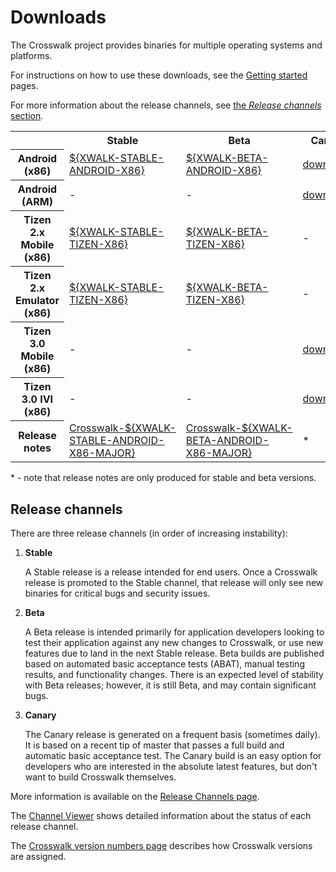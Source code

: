 # Downloads

The Crosswalk project provides binaries for multiple operating systems and platforms.

For instructions on how to use these downloads, see the [Getting started](#documentation/getting_started) pages.

For more information about the release channels, see [the *Release channels* section](#Release-channels).

<table class="downloads-table">

<tr>
<th>&nbsp;</th>
<th>Stable</th>
<th>Beta</th>
<th>Canary</th>
</tr>

<tr>
<th>Android (x86)</th>
<td><a href="https://download.01.org/crosswalk/releases/android-x86/stable/crosswalk-${XWALK-STABLE-ANDROID-X86}-x86.zip">${XWALK-STABLE-ANDROID-X86}</a></td>
<td><a href="https://download.01.org/crosswalk/releases/android-x86/beta/crosswalk-${XWALK-BETA-ANDROID-X86}-x86.zip">${XWALK-BETA-ANDROID-X86}</a></td>
<td><a href="https://download.01.org/crosswalk/releases/android-x86/canary/">downloads</a></td>
</tr>

<tr>
<th>Android (ARM)</th>
<td>-</td>
<td>-</td>
<td><a href="https://download.01.org/crosswalk/releases/android-arm/canary/">downloads</a></td>
</tr>

<tr>
<th>Tizen 2.x Mobile (x86)</th>
<td><a href="https://download.01.org/crosswalk/releases/tizen-mobile/stable/crosswalk-${XWALK-STABLE-TIZEN-X86}-0.i586.rpm">${XWALK-STABLE-TIZEN-X86}</a></td>
<td><a href="https://download.01.org/crosswalk/releases/tizen-mobile/beta/crosswalk-${XWALK-BETA-TIZEN-X86}-0.i586.rpm">${XWALK-BETA-TIZEN-X86}</a></td>
<td>-</td>
</tr>

<tr>
<th>Tizen 2.x Emulator (x86)</th>
<td><a href="https://download.01.org/crosswalk/releases/tizen-mobile/stable/crosswalk-emulator-support-${XWALK-STABLE-TIZEN-X86}-0.i586.rpm">${XWALK-STABLE-TIZEN-X86}</a></td>
<td><a href="https://download.01.org/crosswalk/releases/tizen-mobile/beta/crosswalk-emulator-support-${XWALK-BETA-TIZEN-X86}-0.i586.rpm">${XWALK-BETA-TIZEN-X86}</a></td>
<td>-</td>
</tr>

<tr>
<th>Tizen 3.0 Mobile (x86)</th>
<td>-</td>
<td>-</td>
<td><a href="https://download.01.org/crosswalk/releases/tizen-mobile/canary/">downloads</a></td>
</tr>

<tr>
<th>Tizen 3.0 IVI (x86)</th>
<td>-</td>
<td>-</td>
<td><a href="https://download.01.org/crosswalk/releases/tizen-ivi/canary/">downloads</a></td>
</tr>

<tr class="downloads-row release-notes-row">
<th class="release-notes-heading">Release notes</th>
<td><a href="#wiki/Crosswalk-${XWALK-STABLE-ANDROID-X86-MAJOR}-release-notes">Crosswalk-${XWALK-STABLE-ANDROID-X86-MAJOR}</a></td>
<td><a href="#wiki/Crosswalk-${XWALK-BETA-ANDROID-X86-MAJOR}-release-notes">Crosswalk-${XWALK-BETA-ANDROID-X86-MAJOR}</a></td>
<td>*</td>
</tr>

</table>

\* - note that release notes are only produced for stable and beta versions.

## Release channels

There are three release channels (in order of increasing instability):

1.  **Stable**

    A Stable release is a release intended for end users. Once a Crosswalk release is promoted to the Stable channel, that release will only see new binaries for critical bugs and security issues.

2.  **Beta**

    A Beta release is intended primarily for application developers looking to test their application against any new changes to Crosswalk, or use new features due to land in the next Stable release. Beta builds are published based on automated basic acceptance tests (ABAT), manual testing results, and functionality changes. There is an expected level of stability with Beta releases; however, it is still Beta, and may contain significant bugs.

3.  **Canary**

    The Canary release is generated on a frequent basis (sometimes daily). It is based on a recent tip of master that passes a full build and automatic basic acceptance test. The Canary build is an easy option for developers who are interested in the absolute latest features, but don't want to build Crosswalk themselves.

More information is available on the [Release Channels page](#wiki/Release-methodology).

The [Channel Viewer](#contribute/channels-viewer) shows detailed information about the status of each release channel.

The [Crosswalk version numbers page](#wiki/release-methodology/version-numbers) describes how Crosswalk versions are assigned.
